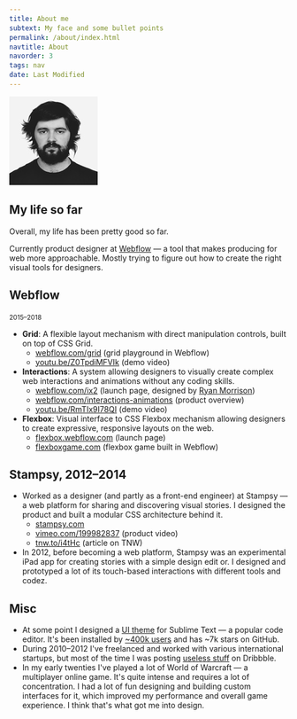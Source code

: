 ```yaml
---
title: About me
subtext: My face and some bullet points
permalink: /about/index.html
navtitle: About
navorder: 3
tags: nav
date: Last Modified
---
```


![my face](/static/img/face.jpg "me")

## My life so far

Overall, my life has been pretty good so far.

Currently product designer at [Webflow](https://webflow.com/) — a tool that makes producing for web more approachable. Mostly trying to figure out how to create the right visual tools for designers.

## Webflow

<small>2015–2018</small>

- **Grid**: A flexible layout mechanism with direct manipulation controls, built on top of CSS Grid.
  - [webflow.com/grid](https://webflow.com/grid) (grid playground in Webflow)
  - [youtu.be/Z0TpdiMFVIk](https://youtu.be/Z0TpdiMFVIk) (demo video)
- **Interactions**: A system allowing designers to visually create complex web interactions and animations without any coding skills.
  - [webflow.com/ix2](https://webflow.com/ix2) (launch page, designed by [Ryan Morrison](https://ryry.io))
  - [webflow.com/interactions-animations](https://webflow.com/interactions-animations) (product overview)
  - [youtu.be/RmTIx9I78QI](https://youtu.be/RmTIx9I78QI) (demo video)
- **Flexbox**: Visual interface to CSS Flexbox mechanism allowing designers to create expressive, responsive layouts on the web.
  - [flexbox.webflow.com](https://flexbox.webflow.com) (launch page)
  - [flexboxgame.com](https://www.flexboxgame.com/) (flexbox game built in Webflow)

## Stampsy, 2012–2014

- Worked as a designer (and partly as a front-end engineer) at Stampsy — a web platform for sharing and discovering visual stories. I designed the product and built a modular CSS architecture behind it.
  - [stampsy.com](https://stampsy.com/)
  - [vimeo.com/199982837](https://vimeo.com/199982837) (product video)
  - [tnw.to/i4tHc](http://tnw.to/i4tHc) (article on TNW)
- In 2012, before becoming a web platform, Stampsy was an experimental iPad app for creating stories with a simple design edit
  or. I designed and prototyped a lot of its touch-based interactions with different tools and codez.

## Misc

- At some point I designed a [UI theme](https://github.com/kkga/spacegray) for Sublime Text — a popular code editor. It's been installed by [~400k users](https://packagecontrol.io/packages/Theme%20-%20Spacegray) and has ~7k stars on GitHub.
- During 2010–2012 I've freelanced and worked with various international startups, but most of the time I was posting [useless stuff](https://dribbble.com/gadzhi) on Dribbble.
- In my early twenties I've played a lot of World of Warcraft — a multiplayer online game. It's quite intense and requires a lot of concentration. I had a lot of fun designing and building custom interfaces for it, which improved my performance and overall game experience. I think that's what got me into design.
